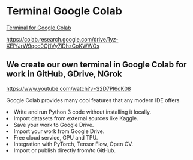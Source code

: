 # Terminal Google Colab

[Terminal for Google Colab](https://colab.research.google.com/drive/1yz-XElYJrW9qoc0Oj1Vy7iDhzCoKWWOs)

https://colab.research.google.com/drive/1yz-XElYJrW9qoc0Oj1Vy7iDhzCoKWWOs


## We create our own terminal in Google Colab for work in GitHub, GDrive, NGrok

https://www.youtube.com/watch?v=S2D7PI6dK08

Google Colab provides many cool features that any modern IDE offers

<li>Write and run Python 3 code without installing it locally.</li>
<li>Import datasets from external sources like Kaggle.</li>
<li>Save your work to Google Drive.</li>
<li>Import your work from Google Drive.</li>
<li>Free cloud service, GPU and TPU.</li>
<li>Integration with PyTorch, Tensor Flow, Open CV.</li>
<li>Import or publish directly from/to GitHub.</li>


